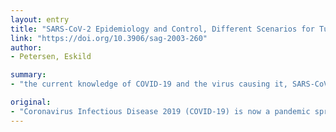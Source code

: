 ```yaml
---
layout: entry
title: "SARS-CoV-2 Epidemiology and Control, Different Scenarios for Turkey"
link: "https://doi.org/10.3906/sag-2003-260"
author:
- Petersen, Eskild

summary:
- "the current knowledge of COVID-19 and the virus causing it, SARS-CoV-2, was reviewed. The population attack rates and case fatality rates vary from country to country. Lombardy in northern Italy reported an attack rate in the general population of 0.37% compared to 0.004% in Hong Kong. Different control strategies are available with South Korea, Hong Kong and Singapore being models to follow. Turkey is early in the outbreak, with different control strategies available."

original:
- "Coronavirus Infectious Disease 2019 (COVID-19) is now a pandemic spreading in most countries including Turkey. MATERIALS: The current knowledge of COVID-19 and the virus causing it, SARS-CoV-2, was reviewed. The epidemiology and control in different countries was compared and the differences discussed. RESULTS: The population attack rates and case fatality rates vary from country to country with Lombardy in northern Italy reporting an attack rate in the general population of 0.37% compared to 0.004% in Hong Kong. The differences are caused by different testing strategies and reporting systems. CONCLUSION: Turkey is early in the outbreak. Different control strategies are available with South Korea, Hong Kong and Singapore being models to follow."
---
```


